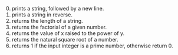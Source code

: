 0. prints a string, followed by a new line.
1. prints a string in reverse.
2. returns the length of a string.
3. returns the factorial of a given number.
4. returns the value of x raised to the power of y.
5. returns the natural square root of a number.
6. returns 1 if the input integer is a prime number, otherwise return 0.
